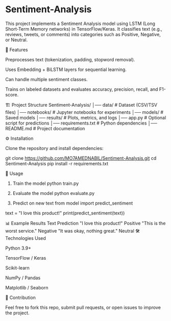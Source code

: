 ﻿# Sentiment-Analysis


 This project implements a Sentiment Analysis model using LSTM (Long Short-Term Memory networks) in TensorFlow/Keras.
It classifies text (e.g., reviews, tweets, or comments) into categories such as Positive, Negative, or Neutral.

📌 Features

Preprocesses text (tokenization, padding, stopword removal).

Uses Embedding + BiLSTM layers for sequential learning.

Can handle multiple sentiment classes.

Trains on labeled datasets and evaluates accuracy, precision, recall, and F1-score.

🏗 Project Structure
Sentiment-Analysis/
│── data/                # Dataset (CSV/TSV files)
│── notebooks/           # Jupyter notebooks for experiments
│── models/              # Saved models
│── results/             # Plots, metrics, and logs
│── app.py               # Optional script for predictions
│── requirements.txt     # Python dependencies
│── README.md            # Project documentation

⚙️ Installation

Clone the repository and install dependencies:

git clone https://github.com/MO7AMEDNABIL/Sentiment-Analysis.git
cd Sentiment-Analysis
pip install -r requirements.txt

🚀 Usage
1. Train the model
python train.py

2. Evaluate the model
python evaluate.py

3. Predict on new text
from model import predict_sentiment

text = "I love this product!"
print(predict_sentiment(text))

📊 Example Results
Text	Prediction
"I love this product!"	Positive
"This is the worst service."	Negative
"It was okay, nothing great."	Neutral
🛠 Technologies Used

Python 3.9+

TensorFlow / Keras

Scikit-learn

NumPy / Pandas

Matplotlib / Seaborn

🤝 Contribution

Feel free to fork this repo, submit pull requests, or open issues to improve the project.


